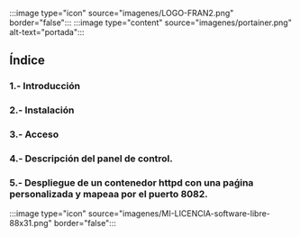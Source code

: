 :::image type="icon" source="imagenes/LOGO-FRAN2.png" border="false":::
:::image type="content" source="imagenes/portainer.png" alt-text="portada":::
## Índice
### 1.- Introducción
### 2.- Instalación
### 3.- Acceso 
### 4.- Descripción del panel de control.
### 5.- Despliegue de un contenedor httpd con una paǵina personalizada y mapeaa por el puerto 8082.
:::image type="icon" source="imagenes/MI-LICENCIA-software-libre-88x31.png" border="false":::